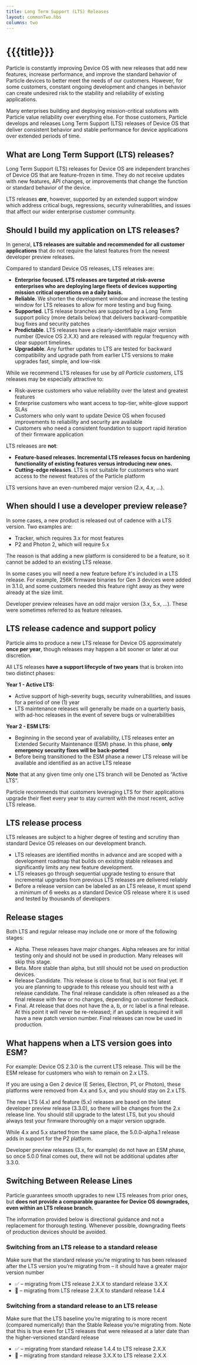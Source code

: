 ```yaml
---
title: Long Term Support (LTS) Releases
layout: commonTwo.hbs
columns: two
---
```


# {{{title}}}
Particle is constantly improving Device OS with new releases that add new features, increase performance, and improve the standard behavior of Particle devices to better meet the needs of our customers. However, for some customers, constant ongoing development and changes in behavior can create undesired risk to the stability and reliability of existing applications.

Many enterprises building and deploying mission-critical solutions with Particle value reliability over everything else. For those customers, Particle develops and releases Long Term Support (LTS) releases of Device OS that deliver consistent behavior and stable performance for device applications over extended periods of time.

## What are Long Term Support (LTS) releases?

Long Term Support (LTS) releases for Device OS are independent branches of Device OS that are feature-frozen in time. They do not receive updates with new features, API changes, or improvements that change the function or standard behavior of the device. 

LTS releases **_are_**, however, supported by an extended support window which address critical bugs, regressions, security vulnerabilities, and issues that affect our wider enterprise customer community.

## Should I build my application on LTS releases?

In general, **LTS releases are suitable and recommended for all customer applications** that do not require the latest features from the newest developer preview releases. 

Compared to standard Device OS releases, LTS releases are:

* **Enterprise focused. LTS releases are targeted at risk-averse enterprises who are deploying large fleets of devices supporting mission critical operations on a daily basis.**
* **Reliable**. We shorten the development window and increase the testing window for LTS releases to allow for more testing and bug fixing.
* **Supported**. LTS release branches are supported by a Long Term support policy (more details below) that delivers backward-compatible bug fixes and security patches
* **Predictable**. LTS releases have a clearly-identifiable major version number (Device OS 2.X.X) and are released with regular frequency with clear support timelines.
* **Upgradable**. Any further updates to LTS are tested for backward compatibility and upgrade path from earlier LTS versions to make upgrades fast, simple, and low-risk

While we recommend LTS releases for use by _all Particle customers,_ LTS releases may be especially attractive to:  

* Risk-averse customers who value reliability over the latest and greatest features
* Enterprise customers who want access to top-tier, white-glove support SLAs
* Customers who only want to update Device OS when focused improvements to reliability and security are available
* Customers who need a consistent foundation to support rapid iteration of their firmware application

LTS releases are **not**:

* **Feature-based releases. Incremental LTS releases focus on hardening functionality of existing features versus introducing new ones.**
* **Cutting-edge releases**. LTS is not suitable for customers who want access to the newest features of the Particle platform

LTS versions have an even-numbered major version (2.x, 4.x, ...).

## When should I use a developer preview release?

In some cases, a new product is released out of cadence with a LTS version. Two examples are:

- Tracker, which requires 3.x for most features
- P2 and Photon 2, which will require 5.x

The reason is that adding a new platform is considered to be a feature, so it cannot be added to an existing LTS release. 

In some cases you will need a new feature before it's included in a LTS release. For example, 256K firmware binaries for Gen 3 devices were added in 3.1.0, and some customers needed this feature right away as they were already at the size limit.

Developer preview releases have an odd major version (3.x, 5.x, ...). These were sometimes referred to as feature releases.

## LTS release cadence and support policy

Particle aims to produce a new LTS release for Device OS approximately **once per year**, though releases may happen a bit sooner or later at our discretion.

All LTS releases **have a support lifecycle of two years** that is broken into two distinct phases: 

**Year 1 - Active LTS:**
   * Active support of high-severity bugs, security vulnerabilities, and issues for a period of one (1) year
   * LTS maintenance releases will generally be made on a quarterly basis, with ad-hoc releases in the event of severe bugs or vulnerabilities

**Year 2 - ESM LTS:**
   * Beginning in the second year of availability, LTS releases enter an Extended Security Maintenance (ESM) phase. In this phase, **only emergency security fixes will be back-ported**
   * Before being transitioned to the ESM phase a newer LTS release will be available and identified as an active LTS release

**Note** that at any given time only one LTS branch will be Denoted as “Active LTS”. 

Particle recommends that customers leveraging LTS for their applications upgrade their fleet every year to stay current with the most recent, active LTS release.

## LTS release process

LTS releases are subject to a higher degree of testing and scrutiny than standard Device OS releases on our development branch. 

* LTS releases are identified months in advance and are scoped with a development roadmap that builds on existing stable releases and significantly limits any new feature development.
* LTS releases go through sequential upgrade testing to ensure that incremental upgrades from previous LTS releases are delivered reliably
* Before a release version can be labeled as an LTS release, it must spend a minimum of 6 weeks as a standard Device OS release where it is used and tested by thousands of developers

## Release stages

Both LTS and regular release may include one or more of the following stages:

- Alpha. These releases have major changes. Alpha releases are for initial testing only and should not be used in production. Many releases will skip this stage.
- Beta. More stable than alpha, but still should not be used on production devices.
- Release Candidate. This release is close to final, but is not final yet. If you are planning to upgrade to this release you should test with a release candidate. The final release candidate is often released as a the final release with few or no changes, depending on customer feedback.
- Final. At release that does not have the a, b, or rc label is a final release. At this point it will never be re-released; if an update is required it will have a new patch version number. Final releases can now be used in production.

## What happens when a LTS version goes into ESM?

For example: Device OS 2.3.0 is the current LTS release. This will be the ESM release for customers who wish to remain on 2.x LTS. 

If you are using a Gen 2 device (E Series, Electron, P1, or Photon), these platforms were removed from 4.x and 5.x, and you should stay on 2.x LTS.

The new LTS (4.x) and feature (5.x) releases are based on the latest developer preview release (3.3.0), so there will be changes from the 2.x release line. You should still upgrade to the latest LTS, but you should always test your firmware thoroughly on a major version upgrade.

While 4.x and 5.x started from the same place, the 5.0.0-alpha.1 release adds in support for the P2 platform.

Developer preview releases (3.x, for example) do not have an ESM phase, so once 5.0.0 final comes out, there will not be additional updates after 3.3.0.

## Switching Between Release Lines

Particle guarantees smooth upgrades to new LTS releases from prior ones, but **does not provide a comparable guarantee for Device OS downgrades, even within an LTS release branch.** 

The information provided below is directional guidance and not a replacement for thorough testing. Whenever possible, downgrading fleets of production devices should be avoided.

### Switching from an LTS release to a standard release 

Make sure that the standard release you’re migrating to has been released after the LTS version you’re migrating from – it should have a greater major version number

- ✅ – migrating from LTS release 2.X.X to standard release 3.X.X
- 🚫 – migrating from LTS release 2.X.X to standard release 1.4.4

### Switching from a standard release to an LTS release

Make sure that the LTS baseline you’re migrating to is more recent (compared numerically) than the Stable Release you’re migrating from. Note that this is true even for LTS releases that were released at a later date than the higher-versioned standard release

- ✅ – migrating from standard release 1.4.4 to LTS release 2.X.X
- 🚫 – migrating from standard release 3.X.X to LTS release 2.X.X
